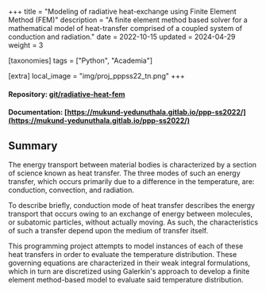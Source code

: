 +++
title = "Modeling of radiative heat-exchange using Finite Element Method (FEM)"
description = "A finite element method based solver for a mathematical model of heat-transfer comprised of a coupled system of conduction and radiation."
date = 2022-10-15
updated = 2024-04-29
weight = 3

[taxonomies]
tags = ["Python", "Academia"]

[extra]
local_image = "img/proj_pppss22_tn.png"
+++

#### Repository: [git/radiative-heat-fem](https://git.mukund-yedunuthala.de/mukund-yedunuthala/radiative-heat-fem)
#### Documentation: [https://mukund-yedunuthala.gitlab.io/ppp-ss2022/](https://mukund-yedunuthala.gitlab.io/ppp-ss2022/)

## Summary
The energy transport between material bodies is characterized by a section of science known as heat transfer. The three modes of such an energy transfer, which occurs primarily due to a difference in the temperature, are: conduction, convection, and radiation.

To describe briefly, conduction mode of heat transfer describes the energy transport that occurs owing to an exchange of energy between molecules, or subatomic particles, without actually moving. As such, the characteristics of such a transfer depend upon the medium of transfer itself.

This programming project attempts to model instances of each of these heat transfers in order to evaluate the temperature distribution. These governing equations are characterized in their weak integral formulations, which in turn are discretized using Galerkin's approach to develop a finite element method-based model to evaluate said temperature distribution.

